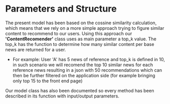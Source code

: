 # Parameters and Structure

The present model has been based on the cossine similarity calculation, which means that we rely on a more simple approach trying to figure similar content to recommend to our users.
Using this approach our **'ContentRecomender'** class uses as main parameter a top_k value.
The top_k has the function to determine how many similar content per base news are returned for a user.
* For example: User 'A' has 5 news of reference and top_k is defined in 10, in such scenario we will recomend the top 10 similar news for each reference news resulting in a json with 50 recommendations which can then be further filtered on the application side (for example bringing only top 15 to the front end page)

Our model class has also been documented so every method has been described in its function with input/output parameters. 